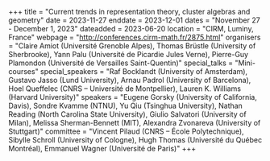 +++
title = "Current trends in representation theory, cluster algebras and geometry"
date = 2023-11-27
enddate = 2023-12-01
dates = "November 27 - December 1, 2023"
dateadded = 2023-06-20
location = "CIRM, Luminy, France"
webpage = "http://conferences.cirm-math.fr/2875.html"
organisers = "Claire Amiot (Université Grenoble Alpes), Thomas Brüstle (University of Sherbrooke), Yann Palu (Université de Picardie Jules Verne), Pierre-Guy Plamondon (Université de Versailles Saint-Quentin)"
special_talks = "Mini-courses"
special_speakers = "Raf Bocklandt (University of Amsterdam), Gustavo Jasso (Lund University), Arnau Padrol (University of Barcelona), Hoel Queffelec (CNRS – Université de Montpellier), Lauren K. Williams (Harvard University)"
speakers = "Eugene Gorsky (University of California, Davis), Sondre Kvamme (NTNU), Yu Qiu (Tsinghua University), Nathan Reading (North Carolina State University), Giulio Salvatori (University of  Milan), Melissa Sherman-Bennett (MIT), Alexandra Zvonareva (University of Stuttgart)"
committee = "Vincent Pilaud (CNRS – École Polytechnique), Sibylle Schroll (University of Cologne), Hugh Thomas (Université du Québec Montréal), Emmanuel Wagner (Université de Paris)"
+++
